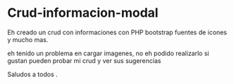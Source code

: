 # Crud-informacion-modal

Eh creado un crud con informaciones con PHP bootstrap fuentes de icones y mucho mas.

eh tenido un problema en cargar imagenes, no eh podido realizarlo si gustan pueden probar mi crud y ver sus sugerencias 

Saludos a todos . 
